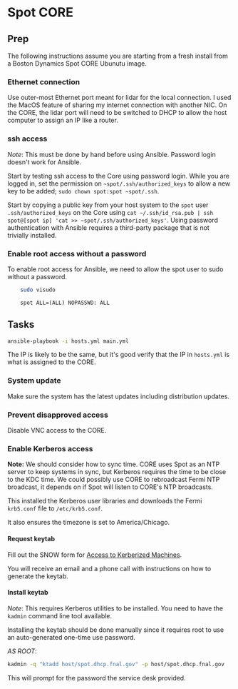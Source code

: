 # Spot CORE

## Prep

The following instructions assume you are starting from a fresh install from a Boston Dynamics Spot CORE Ubunutu image.

### Ethernet connection

Use outer-most Ethernet port meant for lidar for the local connection. I used the MacOS feature of sharing my internet connection with another NIC. On the CORE, the lidar port will need to be switched to DHCP to allow the host computer to assign an IP like a router.

### ssh access

_Note_: This must be done by hand before using Ansible. Password login doesn't work for Ansible.

Start by testing ssh access to the Core using password login. While you are logged in, set the permission on `~spot/.ssh/authorized_keys` to allow a new key to be added; `sudo chown spot:spot ~spot/.ssh`.

Start by copying a public key from your host system to the `spot` user `.ssh/authorized_keys` on the Core using `cat ~/.ssh/id_rsa.pub | ssh spot@[spot ip] 'cat >> ~spot/.ssh/authorized_keys'`. Using password authentication with Ansible requires a third-party package that is not trivially installed.

### Enable root access without a password

To enable root access for Ansible, we need to allow the spot user to sudo without a password.

```bash
    sudo visudo
```

```text
    spot ALL=(ALL) NOPASSWD: ALL
```

## Tasks

```bash
ansible-playbook -i hosts.yml main.yml
```

The IP is likely to be the same, but it's good verify that the IP in `hosts.yml` is what is assigned to the CORE.

### System update

Make sure the system has the latest updates including distribution updates.

### Prevent disapproved access

Disable VNC access to the CORE.

### Enable Kerberos access

__Note:__ We should consider how to sync time. CORE uses Spot as an NTP server to keep systems in sync, but Kerberos requires the time to be close to the KDC time. We could possibly use CORE to rebroadcast Fermi NTP broadcast, it depends on if Spot will listen to CORE's NTP broadcasts.

This installed the Kerberos user libraries and downloads the Fermi `krb5.conf` file to `/etc/krb5.conf`.

It also ensures the timezone is set to America/Chicago.

#### Request keytab

Fill out the SNOW form for [Access to Kerberized Machines](https://fermi.servicenowservices.com/wp?id=evg_sc_cat_item&sys_id=9a0304dee4809000863885ce73245e77).

You will receive an email and a phone call with instructions on how to generate the keytab.

#### Install keytab

_Note_: This requires Kerberos utilities to be installed. You need to have the `kadmin` command line tool available.

Installing the keytab should be done manually since it requires root to use an auto-generated one-time use password.

_AS ROOT_:

```bash
kadmin -q "ktadd host/spot.dhcp.fnal.gov" -p host/spot.dhcp.fnal.gov
```

This will prompt for the password the service desk provided.
